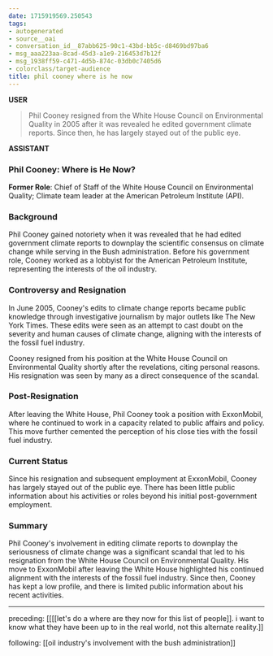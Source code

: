 ```yaml
---
date: 1715919569.250543
tags:
- autogenerated
- source__oai
- conversation_id__87abb625-90c1-43bd-bb5c-d8469bd97ba6
- msg_aaa223aa-8cad-45d3-a1e9-216453d7b12f
- msg_1938ff59-c471-4d5b-874c-03db0c7405d6
- colorclass/target-audience
title: phil cooney where is he now
---
```


**USER**

> Phil Cooney resigned from the White House Council on Environmental Quality in 2005 after it was revealed he edited government climate reports. Since then, he has largely stayed out of the public eye.


**ASSISTANT**

### Phil Cooney: Where is He Now?

**Former Role**: Chief of Staff of the White House Council on Environmental Quality; Climate team leader at the American Petroleum Institute (API).

### Background
Phil Cooney gained notoriety when it was revealed that he had edited government climate reports to downplay the scientific consensus on climate change while serving in the Bush administration. Before his government role, Cooney worked as a lobbyist for the American Petroleum Institute, representing the interests of the oil industry.

### Controversy and Resignation
In June 2005, Cooney's edits to climate change reports became public knowledge through investigative journalism by major outlets like The New York Times. These edits were seen as an attempt to cast doubt on the severity and human causes of climate change, aligning with the interests of the fossil fuel industry.

Cooney resigned from his position at the White House Council on Environmental Quality shortly after the revelations, citing personal reasons. His resignation was seen by many as a direct consequence of the scandal.

### Post-Resignation
After leaving the White House, Phil Cooney took a position with ExxonMobil, where he continued to work in a capacity related to public affairs and policy. This move further cemented the perception of his close ties with the fossil fuel industry.

### Current Status
Since his resignation and subsequent employment at ExxonMobil, Cooney has largely stayed out of the public eye. There has been little public information about his activities or roles beyond his initial post-government employment.

### Summary
Phil Cooney's involvement in editing climate reports to downplay the seriousness of climate change was a significant scandal that led to his resignation from the White House Council on Environmental Quality. His move to ExxonMobil after leaving the White House highlighted his continued alignment with the interests of the fossil fuel industry. Since then, Cooney has kept a low profile, and there is limited public information about his recent activities.


---

preceding: [[[[let's do a where are they now for this list of people]]. i want to know what they have been up to in the real world, not this alternate reality.]]  


following: [[oil industry's involvement with the bush administration]]